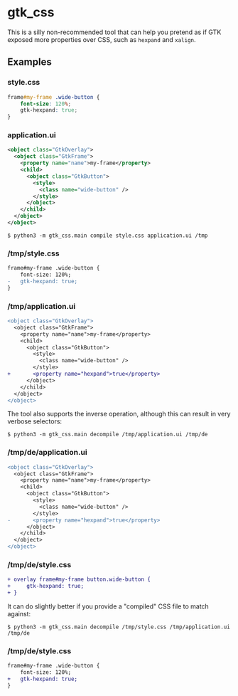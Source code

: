 # gtk_css

This is a silly non-recommended tool that can help you pretend as if GTK exposed more
properties over CSS, such as `hexpand` and `xalign`.

## Examples

### style.css
```css
frame#my-frame .wide-button {
    font-size: 120%;
    gtk-hexpand: true;
}
```

### application.ui
```xml
<object class="GtkOverlay">
  <object class="GtkFrame">
    <property name="name">my-frame</property>
    <child>
      <object class="GtkButton">
        <style>
          <class name="wide-button" />
        </style>
      </object>
    </child>
  </object>
</object>
```

`$ python3 -m gtk_css.main compile style.css application.ui /tmp`

### /tmp/style.css
```diff
frame#my-frame .wide-button {
    font-size: 120%;
-   gtk-hexpand: true;
}
```

### /tmp/application.ui
```diff
<object class="GtkOverlay">
  <object class="GtkFrame">
    <property name="name">my-frame</property>
    <child>
      <object class="GtkButton">
        <style>
          <class name="wide-button" />
        </style>
+       <property name="hexpand">true</property>
      </object>
    </child>
  </object>
</object>
```

The tool also supports the inverse operation, although this can result in very verbose
selectors:

`$ python3 -m gtk_css.main decompile /tmp/application.ui /tmp/de`

### /tmp/de/application.ui
```diff
<object class="GtkOverlay">
  <object class="GtkFrame">
    <property name="name">my-frame</property>
    <child>
      <object class="GtkButton">
        <style>
          <class name="wide-button" />
        </style>
-       <property name="hexpand">true</property>
      </object>
    </child>
  </object>
</object>
```

### /tmp/de/style.css
```diff
+ overlay frame#my-frame button.wide-button {
+     gtk-hexpand: true;
+ }
```

It can do slightly better if you provide a "compiled" CSS file to match against:

`$ python3 -m gtk_css.main decompile /tmp/style.css /tmp/application.ui /tmp/de`

### /tmp/de/style.css
```diff
frame#my-frame .wide-button {
    font-size: 120%;
+   gtk-hexpand: true;
}
```
